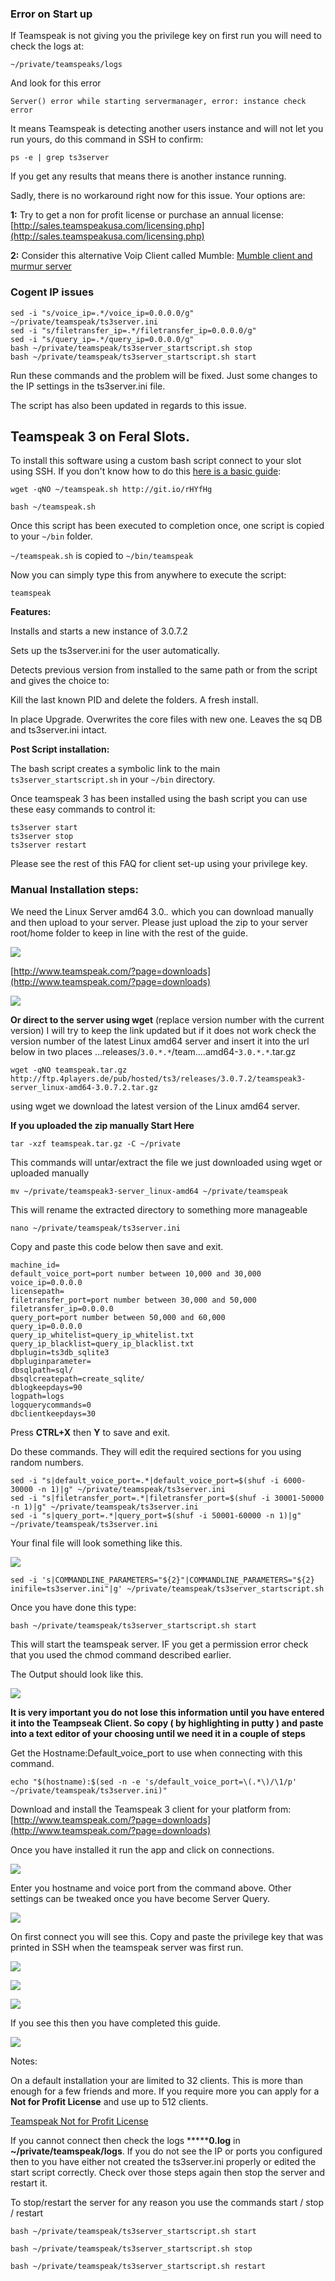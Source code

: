 
### Error on Start up

If Teamspeak is not giving you the privilege key on first run you will need to check the logs at:

~~~
~/private/teamspeaks/logs
~~~

And look for this error

~~~
Server() error while starting servermanager, error: instance check error
~~~

It means Teamspeak is detecting another users instance and will not let you run yours, do this command in SSH to confirm:

~~~
ps -e | grep ts3server
~~~

If you get any results that means there is another instance running.

Sadly, there is no workaround right now for this issue. Your options are:

**1:** Try to get a non for profit license or purchase an annual license: [http://sales.teamspeakusa.com/licensing.php](http://sales.teamspeakusa.com/licensing.php)

**2:** Consider this alternative Voip Client called Mumble: [Mumble client and murmur server](https://www.feralhosting.com/faq/view?question=227)

### Cogent IP issues

~~~
sed -i "s/voice_ip=.*/voice_ip=0.0.0.0/g" ~/private/teamspeak/ts3server.ini
sed -i "s/filetransfer_ip=.*/filetransfer_ip=0.0.0.0/g"
sed -i "s/query_ip=.*/query_ip=0.0.0.0/g"
bash ~/private/teamspeak/ts3server_startscript.sh stop
bash ~/private/teamspeak/ts3server_startscript.sh start
~~~

Run these commands and the problem will be fixed. Just some changes to the IP settings in the ts3server.ini file.

The script has also been updated in regards to this issue.

## Teamspeak 3 on Feral Slots.

 To install this software using a custom bash script connect to your slot using SSH. If you don't know how to do this [here is a basic guide](https://www.feralhosting.com/faq/view?question=12):

~~~
wget -qNO ~/teamspeak.sh http://git.io/rHYfHg
~~~

~~~
bash ~/teamspeak.sh
~~~

Once this script has been executed to completion once, one script is copied to your `~/bin` folder.

`~/teamspeak.sh` is copied to `~/bin/teamspeak`

Now you can simply type this from anywhere to execute the script: 

~~~
teamspeak
~~~

**Features:**

Installs and starts a new instance of 3.0.7.2

Sets up the ts3server.ini for the user automatically.

Detects previous version from installed to the same path or from the script and gives the choice to:

Kill the last known PID and delete the folders. A fresh install.

In place Upgrade. Overwrites the core files with new one. Leaves the sq DB and ts3server.ini intact.

**Post Script installation:**

The bash script creates a symbolic link to the main `ts3server_startscript.sh` in your `~/bin` directory.

Once teamspeak 3 has been installed using the bash script you can use these easy commands to control it:

~~~
ts3server start
ts3server stop
ts3server restart
~~~

Please see the rest of this FAQ for client set-up using your privilege key.

### Manual Installation steps:

We need the Linux Server amd64 3.0.*.*  which you can download manually and then upload to your server. Please just upload the zip to your server root/home folder to keep in line with the rest of the guide.

![](https://raw.github.com/feralhosting/feralfilehosting/master/Feral%20Wiki/Software/Teamspeak%203%20server/0.png)

[http://www.teamspeak.com/?page=downloads](http://www.teamspeak.com/?page=downloads)

![](https://raw.github.com/feralhosting/feralfilehosting/master/Feral%20Wiki/Software/Teamspeak%203%20server/0.1.png)

**Or direct to the server using wget** (replace version number with the current version) 
I will try to keep the link updated but if it does not work check the version number of the latest Linux amd64 server and insert it into the url below in two places ...releases/`3.0.*.*`/team....amd64-`3.0.*.*`.tar.gz

~~~
wget -qNO teamspeak.tar.gz http://ftp.4players.de/pub/hosted/ts3/releases/3.0.7.2/teamspeak3-server_linux-amd64-3.0.7.2.tar.gz
~~~

using wget we download the latest version of the Linux amd64 server.

**If you uploaded the zip manually Start Here**

~~~
tar -xzf teamspeak.tar.gz -C ~/private
~~~

This commands will untar/extract the file we just downloaded using wget or uploaded manually

~~~
mv ~/private/teamspeak3-server_linux-amd64 ~/private/teamspeak
~~~

This will rename the extracted directory to something more manageable

~~~
nano ~/private/teamspeak/ts3server.ini
~~~

Copy and paste this code below then save and exit.

~~~
machine_id=
default_voice_port=port number between 10,000 and 30,000
voice_ip=0.0.0.0
licensepath=
filetransfer_port=port number between 30,000 and 50,000
filetransfer_ip=0.0.0.0
query_port=port number between 50,000 and 60,000
query_ip=0.0.0.0
query_ip_whitelist=query_ip_whitelist.txt
query_ip_blacklist=query_ip_blacklist.txt
dbplugin=ts3db_sqlite3
dbpluginparameter=
dbsqlpath=sql/
dbsqlcreatepath=create_sqlite/
dblogkeepdays=90
logpath=logs
logquerycommands=0
dbclientkeepdays=30
~~~

Press **CTRL+X** then **Y** to save and exit.

Do these commands. They will edit the required sections for you using random numbers.

~~~
sed -i "s|default_voice_port=.*|default_voice_port=$(shuf -i 6000-30000 -n 1)|g" ~/private/teamspeak/ts3server.ini
sed -i "s|filetransfer_port=.*|filetransfer_port=$(shuf -i 30001-50000 -n 1)|g" ~/private/teamspeak/ts3server.ini
sed -i "s|query_port=.*|query_port=$(shuf -i 50001-60000 -n 1)|g" ~/private/teamspeak/ts3server.ini
~~~

Your final file will look something like this.

![](https://raw.github.com/feralhosting/feralfilehosting/master/Feral%20Wiki/Software/Teamspeak%203%20server/3.png)

~~~
sed -i 's|COMMANDLINE_PARAMETERS="${2}"|COMMANDLINE_PARAMETERS="${2} inifile=ts3server.ini"|g' ~/private/teamspeak/ts3server_startscript.sh
~~~

Once you have done this type:

~~~
bash ~/private/teamspeak/ts3server_startscript.sh start
~~~

This will start the teamspeak server. IF you get a permission error check that you used the chmod command described earlier.

The Output should look like this.

![](https://raw.github.com/feralhosting/feralfilehosting/master/Feral%20Wiki/Software/Teamspeak%203%20server/4.png)

**It is very important you do not lose this information until you have entered it into the Teampseak Client. So copy ( by highlighting in putty ) and paste into a text editor of your choosing until we need it in a couple of steps**

Get the Hostname:Default_voice_port to use when connecting with this command.

~~~
echo "$(hostname):$(sed -n -e 's/default_voice_port=\(.*\)/\1/p' ~/private/teamspeak/ts3server.ini)"
~~~


Download and install the Teamspeak 3 client for your platform from: [http://www.teamspeak.com/?page=downloads](http://www.teamspeak.com/?page=downloads)

Once you have installed it run the app and click on connections.

![](https://raw.github.com/feralhosting/feralfilehosting/master/Feral%20Wiki/Software/Teamspeak%203%20server/4.5.png)

Enter you hostname and voice port from the command above. Other settings can be tweaked once you have become Server Query.

![](https://raw.github.com/feralhosting/feralfilehosting/master/Feral%20Wiki/Software/Teamspeak%203%20server/5.png)

On first connect you will see this. Copy and paste the privilege key that was printed in SSH when the teamspeak server was first run.

![](https://raw.github.com/feralhosting/feralfilehosting/master/Feral%20Wiki/Software/Teamspeak%203%20server/6.png)

![](https://raw.github.com/feralhosting/feralfilehosting/master/Feral%20Wiki/Software/Teamspeak%203%20server/7.png)

![](https://raw.github.com/feralhosting/feralfilehosting/master/Feral%20Wiki/Software/Teamspeak%203%20server/8.png)

If you see this then you have completed this guide.

![](https://raw.github.com/feralhosting/feralfilehosting/master/Feral%20Wiki/Software/Teamspeak%203%20server/9.png)

Notes: 

On a default installation your are limited to 32 clients. This is more than enough for a few friends and more. If you require more you can apply for a **Not for Profit License** and use up to 512 clients.

[Teamspeak Not for Profit License](http://forum.teamspeak.com/showthread.php/48339-How-to-obtain-a-Non-Profit-License-%28NPL%29-and-Increase-Your-Virtual-Servers-Slots)

If you cannot connect then check the logs  *******0.log** in **~/private/teamspeak/logs**. If you do not see the IP or ports you configured then to you have either not created the ts3server.ini properly or edited the start script correctly. Check over those steps again then stop the server and restart it.

To stop/restart the server for any reason you use the commands start / stop / restart

~~~
bash ~/private/teamspeak/ts3server_startscript.sh start
~~~

~~~
bash ~/private/teamspeak/ts3server_startscript.sh stop
~~~

~~~
bash ~/private/teamspeak/ts3server_startscript.sh restart
~~~




